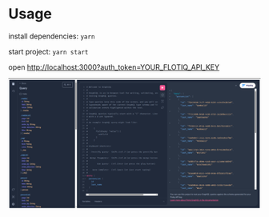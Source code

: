 # Usage

install dependencies:
`yarn`

start project:
`yarn start`

open [http://localhost:3000?auth_token=YOUR_FLOTIQ_API_KEY](http://localhost:3000?auth_token=YOUR_FLOTIQ_API_KEY)

![img.png](docs/img.png)
